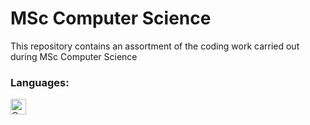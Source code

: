 # MSc Computer Science
This repository contains an assortment of the coding work carried out during MSc Computer Science

### Languages:
<a href="#"><img align="left" alt="C" height="25px" src="https://img.shields.io/badge/C-00599C?style=for-the-badge&logo=c&logoColor=white
" /></a>
